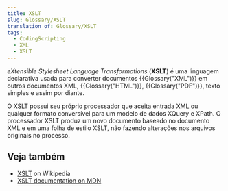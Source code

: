 ```yaml
---
title: XSLT
slug: Glossary/XSLT
translation_of: Glossary/XSLT
tags:
  - CodingScripting
  - XML
  - XSLT
---
```


_eXtensible Stylesheet Language Transformations_ (**XSLT**) é uma linguagem declarativa usada para converter documentos {{Glossary("XML")}} em outros documentos XML, {{Glossary("HTML")}}, {{Glossary("PDF")}}, texto simples e assim por diante.

O XSLT possui seu próprio processador que aceita entrada XML ou qualquer formato conversível para um modelo de dados XQuery e XPath. O processador XSLT produz um novo documento baseado no documento XML e em uma folha de estilo XSLT, não fazendo alterações nos arquivos originais no processo. 

## Veja também

- [XSLT](https://pt.wikipedia.org/wiki/XSLT) on Wikipedia
- [XSLT documentation on MDN](/pt-BR/docs/Web/XSLT)
